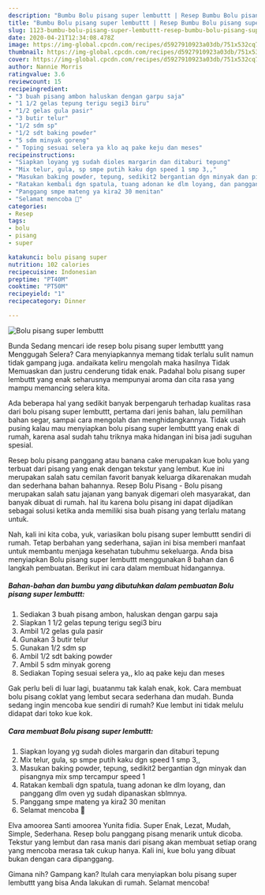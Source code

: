 ```yaml
---
description: "Bumbu Bolu pisang super lembuttt | Resep Bumbu Bolu pisang super lembuttt Yang Lezat Sekali"
title: "Bumbu Bolu pisang super lembuttt | Resep Bumbu Bolu pisang super lembuttt Yang Lezat Sekali"
slug: 1123-bumbu-bolu-pisang-super-lembuttt-resep-bumbu-bolu-pisang-super-lembuttt-yang-lezat-sekali
date: 2020-04-21T12:34:08.478Z
image: https://img-global.cpcdn.com/recipes/d5927910923a03db/751x532cq70/bolu-pisang-super-lembuttt-foto-resep-utama.jpg
thumbnail: https://img-global.cpcdn.com/recipes/d5927910923a03db/751x532cq70/bolu-pisang-super-lembuttt-foto-resep-utama.jpg
cover: https://img-global.cpcdn.com/recipes/d5927910923a03db/751x532cq70/bolu-pisang-super-lembuttt-foto-resep-utama.jpg
author: Nannie Morris
ratingvalue: 3.6
reviewcount: 15
recipeingredient:
- "3 buah pisang ambon haluskan dengan garpu saja"
- "1 1/2 gelas tepung terigu segi3 biru"
- "1/2 gelas gula pasir"
- "3 butir telur"
- "1/2 sdm sp"
- "1/2 sdt baking powder"
- "5 sdm minyak goreng"
- " Toping sesuai selera ya klo aq pake keju dan meses"
recipeinstructions:
- "Siapkan loyang yg sudah dioles margarin dan ditaburi tepung"
- "Mix telur, gula, sp smpe putih kaku dgn speed 1 smp 3,,"
- "Masukan baking powder, tepung, sedikit2 bergantian dgn minyak dan pisangnya mix smp tercampur speed 1"
- "Ratakan kembali dgn spatula, tuang adonan ke dlm loyang, dan panggang dlm oven yg sudah dipanaskan sblmnya."
- "Panggang smpe mateng ya kira2 30 menitan"
- "Selamat mencoba 🤗"
categories:
- Resep
tags:
- bolu
- pisang
- super

katakunci: bolu pisang super 
nutrition: 102 calories
recipecuisine: Indonesian
preptime: "PT40M"
cooktime: "PT50M"
recipeyield: "1"
recipecategory: Dinner

---
```



![Bolu pisang super lembuttt](https://img-global.cpcdn.com/recipes/d5927910923a03db/751x532cq70/bolu-pisang-super-lembuttt-foto-resep-utama.jpg)

Bunda Sedang mencari ide resep bolu pisang super lembuttt yang Menggugah Selera? Cara menyiapkannya memang tidak terlalu sulit namun tidak gampang juga. andaikata keliru mengolah maka hasilnya Tidak Memuaskan dan justru cenderung tidak enak. Padahal bolu pisang super lembuttt yang enak seharusnya mempunyai aroma dan cita rasa yang mampu memancing selera kita.

Ada beberapa hal yang sedikit banyak berpengaruh terhadap kualitas rasa dari bolu pisang super lembuttt, pertama dari jenis bahan, lalu pemilihan bahan segar, sampai cara mengolah dan menghidangkannya. Tidak usah pusing kalau mau menyiapkan bolu pisang super lembuttt yang enak di rumah, karena asal sudah tahu triknya maka hidangan ini bisa jadi suguhan spesial.

Resep bolu pisang panggang atau banana cake merupakan kue bolu yang terbuat dari pisang yang enak dengan tekstur yang lembut. Kue ini merupakan salah satu cemilan favorit banyak keluarga dikarenakan mudah dan sederhana bahan bahannya. Resep Bolu Pisang - Bolu pisang merupakan salah satu jajanan yang banyak digemari oleh masyarakat, dan banyak dibuat di rumah. hal itu karena bolu pisang ini dapat dijadikan sebagai solusi ketika anda memiliki sisa buah pisang yang terlalu matang untuk.


Nah, kali ini kita coba, yuk, variasikan bolu pisang super lembuttt sendiri di rumah. Tetap berbahan yang sederhana, sajian ini bisa memberi manfaat untuk membantu menjaga kesehatan tubuhmu sekeluarga. Anda bisa menyiapkan Bolu pisang super lembuttt menggunakan 8 bahan dan 6 langkah pembuatan. Berikut ini cara dalam membuat hidangannya.

<!--inarticleads1-->

##### Bahan-bahan dan bumbu yang dibutuhkan dalam pembuatan Bolu pisang super lembuttt:

1. Sediakan 3 buah pisang ambon, haluskan dengan garpu saja
1. Siapkan 1 1/2 gelas tepung terigu segi3 biru
1. Ambil 1/2 gelas gula pasir
1. Gunakan 3 butir telur
1. Gunakan 1/2 sdm sp
1. Ambil 1/2 sdt baking powder
1. Ambil 5 sdm minyak goreng
1. Sediakan  Toping sesuai selera ya,, klo aq pake keju dan meses


Gak perlu beli di luar lagi, buatanmu tak kalah enak, kok. Cara membuat bolu pisang coklat yang lembut secara sederhana dan mudah. Bunda sedang ingin mencoba kue sendiri di rumah? Kue lembut ini tidak melulu didapat dari toko kue kok. 

<!--inarticleads2-->

##### Cara membuat Bolu pisang super lembuttt:

1. Siapkan loyang yg sudah dioles margarin dan ditaburi tepung
1. Mix telur, gula, sp smpe putih kaku dgn speed 1 smp 3,,
1. Masukan baking powder, tepung, sedikit2 bergantian dgn minyak dan pisangnya mix smp tercampur speed 1
1. Ratakan kembali dgn spatula, tuang adonan ke dlm loyang, dan panggang dlm oven yg sudah dipanaskan sblmnya.
1. Panggang smpe mateng ya kira2 30 menitan
1. Selamat mencoba 🤗


Elva amoorea Santi amoorea Yunita fidia. Super Enak, Lezat, Mudah, Simple, Sederhana. Resep bolu panggang pisang menarik untuk dicoba. Tekstur yang lembut dan rasa manis dari pisang akan membuat setiap orang yang mencoba merasa tak cukup hanya. Kali ini, kue bolu yang dibuat bukan dengan cara dipanggang. 

Gimana nih? Gampang kan? Itulah cara menyiapkan bolu pisang super lembuttt yang bisa Anda lakukan di rumah. Selamat mencoba!

